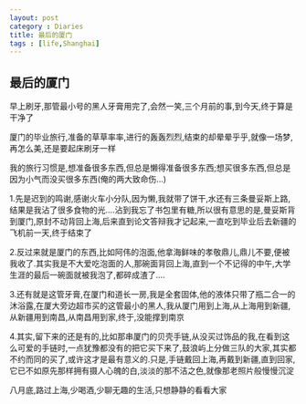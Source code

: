 ```yaml
---
layout: post
category : Diaries
title: 最后的厦门
tags : [life,Shanghai]
---
```

## 最后的厦门 ##

早上刷牙,那管最小号的黑人牙膏用完了,会然一笑,三个月前的事,到今天,终于算是干净了

 

厦门的毕业旅行,准备的草草率率,进行的轰轰烈烈,结束的却晕晕乎乎,就像一场梦,再怎么美,还是要起床刷牙一样

 

我的旅行习惯是,想准备很多东西,但总是懒得准备很多东西;想买很多东西,但总是因为小气而没买很多东西(俺的两大致命伤...)

 

1.先是迟到的鸣谢,感谢火车小分队,因为懒,我就带了饼干,水还有三条曼妥斯上路,结果是我沾了很多食物的光....沾到我忘了书包里有糖,所以很有意思的是,曼妥斯背到厦门,原封不动背回上海,后来直到论文答辩我才记起来,一直吃到毕业后去新疆的飞机前一天,终于结束了

 

2.反过来就是厦门的东西,比如阿伟的泡面,他拿海鲜味的孝敬鼎儿,鼎儿不要,便被我收了.其实我是不大爱吃泡面的人,那碗面背回上海,直到一个不记得的中午,大学生涯的最后一碗面就被我泡了,都碎成渣了....

 

3.还有就是这管牙膏,在厦门和道长一房,我是全套固体,他的液体只带了瓶二合一的沐浴露,在厦大旁边超市买的这管最小的黑人,我从厦门用到上海,从上海用到新疆,从新疆用到南昌,从南昌用到家,终于,没能撑到南京

 

4.其实,留下来的还是有的,比如那串厦门的贝壳手链,从没买过饰品的我,在看到这么可爱的手链时,一点犹豫都没有的把它买下来了,鼓浪屿上分做三队的大家,其实都不约而同的买了,或许这才是最有意义的.只是,手链戴回上海,再戴到新疆,直到回家,它已不如原先那样拥有摄人心魄的白,淡淡的那不洁之色,就像那老照片般慢慢沉淀

 

八月底,路过上海,少喝酒,少聊无趣的生活,只想静静的看看大家

